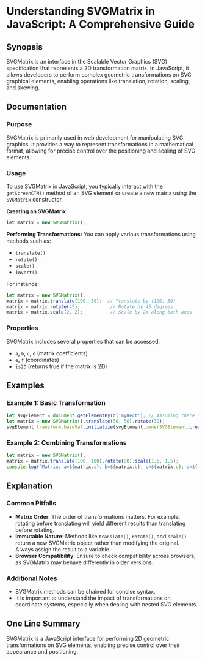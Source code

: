 <!--
Meta Description: # Understanding SVGMatrix in JavaScript: A Comprehensive Guide ## Synopsis SVGMatrix is an interface in the Scalable Vector Graphics (SVG) specificati...
Meta Keywords: matrix, svgmatrix, javascript, svg, transformations
-->

# Understanding SVGMatrix in JavaScript: A Comprehensive Guide

## Synopsis
SVGMatrix is an interface in the Scalable Vector Graphics (SVG) specification that represents a 2D transformation matrix. In JavaScript, it allows developers to perform complex geometric transformations on SVG graphical elements, enabling operations like translation, rotation, scaling, and skewing.

## Documentation
### Purpose
SVGMatrix is primarily used in web development for manipulating SVG graphics. It provides a way to represent transformations in a mathematical format, allowing for precise control over the positioning and scaling of SVG elements.

### Usage
To use SVGMatrix in JavaScript, you typically interact with the `getScreenCTM()` method of an SVG element or create a new matrix using the `SVGMatrix` constructor.

**Creating an SVGMatrix:**
```javascript
let matrix = new SVGMatrix();
```

**Performing Transformations:**
You can apply various transformations using methods such as:
- `translate()`
- `rotate()`
- `scale()`
- `invert()`

For instance:
```javascript
let matrix = new SVGMatrix();
matrix = matrix.translate(100, 50);  // Translate by (100, 50)
matrix = matrix.rotate(45);           // Rotate by 45 degrees
matrix = matrix.scale(2, 2);          // Scale by 2x along both axes
```

### Properties
SVGMatrix includes several properties that can be accessed:
- `a`, `b`, `c`, `d` (matrix coefficients)
- `e`, `f` (coordinates)
- `is2D` (returns true if the matrix is 2D)

## Examples
### Example 1: Basic Transformation
```javascript
let svgElement = document.getElementById('myRect'); // Assuming there's an SVG <rect> element
let matrix = new SVGMatrix().translate(50, 50).rotate(30);
svgElement.transform.baseVal.initialize(svgElement.ownerSVGElement.createSVGTransform(matrix));
```

### Example 2: Combining Transformations
```javascript
let matrix = new SVGMatrix();
matrix = matrix.translate(100, 100).rotate(90).scale(1.5, 1.5);
console.log(`Matrix: a=${matrix.a}, b=${matrix.b}, c=${matrix.c}, d=${matrix.d}, e=${matrix.e}, f=${matrix.f}`);
```

## Explanation
### Common Pitfalls
- **Matrix Order**: The order of transformations matters. For example, rotating before translating will yield different results than translating before rotating.
- **Immutable Nature**: Methods like `translate()`, `rotate()`, and `scale()` return a new SVGMatrix object rather than modifying the original. Always assign the result to a variable.
- **Browser Compatibility**: Ensure to check compatibility across browsers, as SVGMatrix may behave differently in older versions.

### Additional Notes
- SVGMatrix methods can be chained for concise syntax.
- It is important to understand the impact of transformations on coordinate systems, especially when dealing with nested SVG elements.

## One Line Summary
SVGMatrix is a JavaScript interface for performing 2D geometric transformations on SVG elements, enabling precise control over their appearance and positioning.